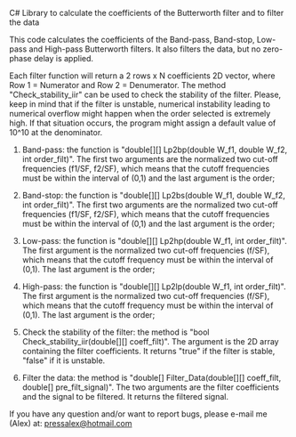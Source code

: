 C# Library to calculate the coefficients of the Butterworth filter and to filter the data

This code calculates the coefficients of the Band-pass, Band-stop, Low-pass and High-pass Butterworth filters.  It also filters the data, but no zero-phase delay is applied.

Each filter function will return a 2 rows x N coefficients 2D vector, where Row 1 = Numerator and Row 2 = Denumerator. The method "Check_stability_iir" can be used to check the stability of the filter. Please, keep in mind that if the filter is unstable, numerical instability leading to numerical overflow might happen when the order selected is extremely high. If that situation occurs, the program might assign a default value of 10^10 at the denominator.

1) Band-pass: the function is "double[][] Lp2bp(double W_f1, double W_f2, int order_filt)". The first two arguments are the normalized two cut-off frequencies (f1/SF, f2/SF), which means that the cutoff frequencies must be within the interval of (0,1) and the last argument is the order;

2) Band-stop: the function is "double[][] Lp2bs(double W_f1, double W_f2, int order_filt)". The first two arguments are the normalized two cut-off frequencies (f1/SF, f2/SF), which means that the cutoff frequencies must be within the interval of (0,1) and the last argument is the order;

3) Low-pass: the function is "double[][] Lp2hp(double W_f1, int order_filt)". The first argument is the normalized two cut-off frequencies (f/SF), which means that the cutoff frequency must be within the interval of (0,1). The last argument is the order;

4) High-pass: the function is "double[][] Lp2lp(double W_f1, int order_filt)". The first argument is the normalized two cut-off frequencies (f/SF), which means that the cutoff frequency must be within the interval of (0,1). The last argument is the order;

5) Check the stability of the filter: the method is "bool Check_stability_iir(double[][] coeff_filt)". The argument is the 2D array containing the filter coefficients. It returns "true" if the filter is stable, "false" if it is unstable. 

6) Filter the data: the method is "double[] Filter_Data(double[][] coeff_filt, double[] pre_filt_signal)". The two arguments are the filter coefficients and the signal to be filtered. It returns the filtered signal.

If you have any question and/or want to report bugs, please e-mail me (Alex) at: pressalex@hotmail.com
